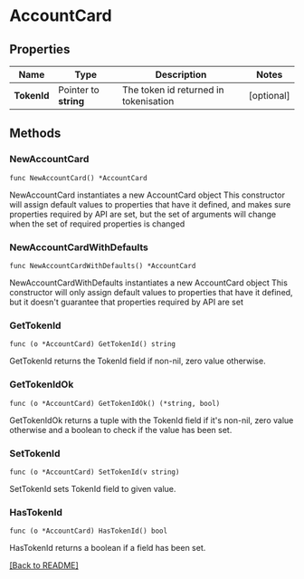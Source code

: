 # AccountCard

## Properties

| Name | Type | Description | Notes |
| ------------ | ------------- | ------------- | ------------- |
| **TokenId** | Pointer to **string** | The token id returned in tokenisation | [optional]  |

## Methods

### NewAccountCard

`func NewAccountCard() *AccountCard`

NewAccountCard instantiates a new AccountCard object
This constructor will assign default values to properties that have it defined,
and makes sure properties required by API are set, but the set of arguments
will change when the set of required properties is changed

### NewAccountCardWithDefaults

`func NewAccountCardWithDefaults() *AccountCard`

NewAccountCardWithDefaults instantiates a new AccountCard object
This constructor will only assign default values to properties that have it defined,
but it doesn't guarantee that properties required by API are set

### GetTokenId

`func (o *AccountCard) GetTokenId() string`

GetTokenId returns the TokenId field if non-nil, zero value otherwise.

### GetTokenIdOk

`func (o *AccountCard) GetTokenIdOk() (*string, bool)`

GetTokenIdOk returns a tuple with the TokenId field if it's non-nil, zero value otherwise
and a boolean to check if the value has been set.

### SetTokenId

`func (o *AccountCard) SetTokenId(v string)`

SetTokenId sets TokenId field to given value.

### HasTokenId

`func (o *AccountCard) HasTokenId() bool`

HasTokenId returns a boolean if a field has been set.


[[Back to README]](../../README.md)


